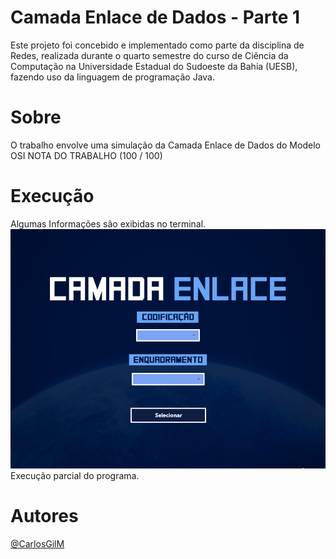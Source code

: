 # Camada Enlace de Dados - Parte 1
 Este projeto foi concebido e implementado como parte da disciplina de Redes, realizada durante o quarto semestre do curso de Ciência da Computação na Universidade Estadual do Sudoeste da Bahia (UESB), fazendo uso da linguagem de programação Java.

# Sobre
O trabalho envolve uma simulação da Camada Enlace de Dados do Modelo OSI
NOTA DO TRABALHO (100 / 100)

 # Execução
Algumas Informações são exibidas no terminal.
<img src="assets/execucaoEnlace1.gif">
Execução parcial do programa.

# Autores
[@CarlosGilM](https://github.com/CarlosGilM)
